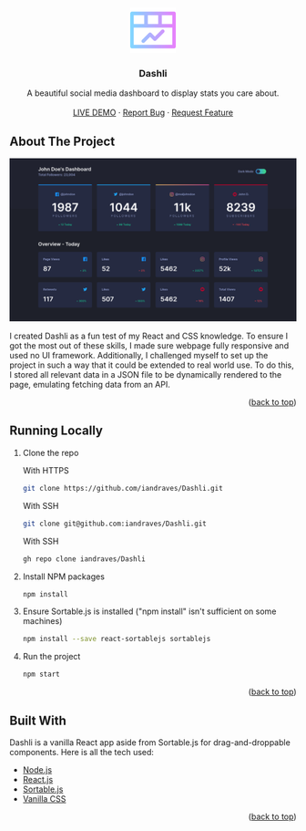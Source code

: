 <!-- PROJECT LOGO -->
<br />
<div align="center">
  <a href="https://github.com/iandraves/Dashli">
    <img src="public/favicon.png" alt="Logo" width="80" height="80">
  </a>

  <h3 align="center">Dashli</h3>

  <p align="center">
    A beautiful social media dashboard to display stats you care about.
    <br />
    <br />
    <a href="https://github.com/iandraves/Dashli">LIVE DEMO</a>
    ·
    <a href="https://github.com/iandraves/Dashli/issues">Report Bug</a>
    ·
    <a href="https://github.com/iandraves/Dashli/issues">Request Feature</a>
  </p>
</div>

<!-- ABOUT THE PROJECT -->

## About The Project

[![Product Name Screen Shot][product-screenshot]](https://github.com/iandraves/SocialMediaDashboard)

I created Dashli as a fun test of my React and CSS knowledge. To ensure I got the most out of these skills, I made sure webpage fully responsive and used no UI framework. Additionally, I challenged myself to set up the project in such a way that it could be extended to real world use. To do this, I stored all relevant data in a JSON file to be dynamically rendered to the page, emulating fetching data from an API.

<p align="right">(<a href="#top">back to top</a>)</p>

<!-- RUNNING LOCALLY -->

## Running Locally

1.  Clone the repo

    With HTTPS

    ```sh
    git clone https://github.com/iandraves/Dashli.git
    ```

    With SSH

    ```sh
    git clone git@github.com:iandraves/Dashli.git
    ```

    With SSH

    ```sh
    gh repo clone iandraves/Dashli
    ```

2.  Install NPM packages
    ```sh
    npm install
    ```
3.  Ensure Sortable.js is installed ("npm install" isn't sufficient on some machines)

    ```sh
    npm install --save react-sortablejs sortablejs
    ```

4.  Run the project

    ```sh
    npm start
    ```

<p align="right">(<a href="#top">back to top</a>)</p>

<!-- BUILT WITH -->

## Built With

Dashli is a vanilla React app aside from Sortable.js for drag-and-droppable components. Here is all the tech used:

-   [Node.js](https://nodejs.org/en/)
-   [React.js](https://reactjs.org/)
-   [Sortable.js](https://sortablejs.github.io/Sortable/)
-   [Vanilla CSS](https://i.giphy.com/media/13FrpeVH09Zrb2/giphy.webp)

<p align="right">(<a href="#top">back to top</a>)</p>

<!-- MARKDOWN LINKS & IMAGES -->

[product-screenshot]: public/screenshot.png
